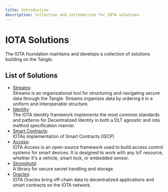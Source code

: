 ```yaml
---
title: Introduction
description: Collection and introdoction for IOTA solutions
---
```


# IOTA Solutions

The IOTA foundation maintains and develops a collection of solutions building on the Tangle.

## List of Solutions

- [Streams](/docs/participate/solutions/streams):  
Streams is an organizational tool for structuring and navigating secure data through the Tangle. Streams organizes data by ordering it in a uniform and interoperable structure.
- [Identity](/docs/participate/solutions/identity):  
The IOTA Identity framework implements the most common standards and patterns for Decentralized Identity in both a DLT agnostic and iota method specification manner.
- [Smart Contracts](/docs/participate/solutions/smart-contracts):  
IOTAs implementation of Smart Contracts (ISCP)
- [Access](/docs/participate/solutions/access):  
IOTA Access is an open-source framework used to build access control systems for smart devices. It is designed to work with any IoT resource, whether it's a vehicle, smart lock, or embedded sensor.
- [Stronghold](/docs/participate/solutions/stronghold):  
A library for secure secret handling and storage.
- [Oracles](/docs/participate/solutions/oracles):  
IOTA Oracles bring off-chain data to decentralized applications and smart contracts on the IOTA network.
